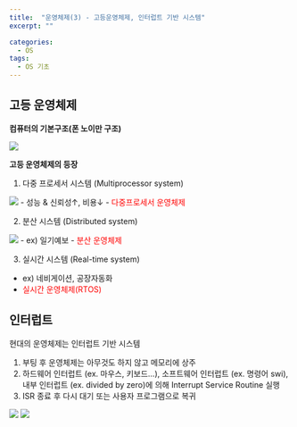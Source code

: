 ```yaml
---
title:  "운영체제(3) - 고등운영체제, 인터럽트 기반 시스템"
excerpt: ""

categories:
  - OS
tags:
  - OS 기초
---
```


## 고등 운영체제

**컴퓨터의 기본구조(폰 노이만 구조)**

<img src="https://drive.google.com/uc?export=view&id=1wCVnG2zbij6H_F9K3O3DNP8MfaBmg62I">

**고등 운영체제의 등장**

1. 다중 프로세서 시스템 (Multiprocessor system)
<img src="https://drive.google.com/uc?export=view&id=1HPelZu2zS4XKyX-jfpUIk3tiwa-vC1u_">
- 성능 & 신뢰성↑, 비용↓
- <span style="color:red">다중프로세서 운영체제</span>

2. 분산 시스템 (Distributed system)
<img src="https://drive.google.com/uc?export=view&id=1k0eEooJtwRNB7ARQ9kZcDeUSmxDRj_qv">
- ex) 일기예보
- <span style="color:red">분산 운영체제</span>

3. 실시간 시스템 (Real-time system)
- ex) 네비게이션, 공장자동화
- <span style="color:red">실시간 운영체제(RTOS)</span>

## 인터럽트

현대의 운영체제는 인터럽트 기반 시스템

1. 부팅 후 운영체제는 아무것도 하지 않고 메모리에 상주  
2. 하드웨어 인터럽트 (ex. 마우스, 키보드...), 소프트웨어 인터럽트 (ex. 명령어 swi), 내부 인터럽트 (ex. divided by zero)에 의해 Interrupt Service Routine 실행  
3. ISR 종료 후 다시 대기 또는 사용자 프로그램으로 복귀

<img src="https://drive.google.com/uc?export=view&id=1s-bvMhGyIqoa7RTNjX0NgbpF4S4V867f">

<img src="https://drive.google.com/uc?export=view&id=1W0Tz2HfvNEaB5x6EeumT_29d4Ol2Wmqk">
